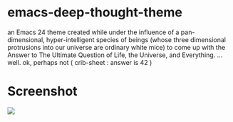 emacs-deep-thought-theme
========================

an Emacs 24 theme created while under the influence of a pan-dimensional, hyper-intelligent species of beings (whose three dimensional protrusions into our universe are ordinary white mice) to come up with the Answer to The Ultimate Question of Life, the Universe, and Everything. ... well. ok, perhaps not ( crib-sheet : answer is 42 )

# Screenshot 

![](https://raw.github.com/jasonm23/emacs-deep-thought-theme/master/deep-thought-theme.png)